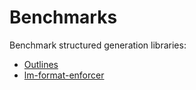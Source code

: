 # Benchmarks

Benchmark structured generation libraries:

- [Outlines](https://github.com/outlines-dev/outlines)
- [lm-format-enforcer](https://github.com/noamgat/lm-format-enforcer)
